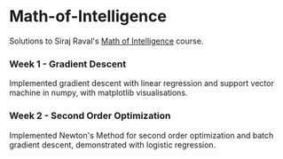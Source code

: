 # Math-of-Intelligence
Solutions to Siraj Raval's [Math of Intelligence](https://github.com/llSourcell/The_Math_of_Intelligence) course.

### Week 1 - Gradient Descent
Implemented gradient descent with linear regression and support vector machine in numpy, with matplotlib visualisations.


### Week 2 - Second Order Optimization
Implemented Newton's Method for second order optimization and batch gradient descent, demonstrated with logistic regression.

